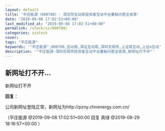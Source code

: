 ```yaml
---
layout: default
title: '平庄能源（000780）- 深交所互动易投资者互动平台董秘问答全收录'
date: "2019-09-08 17:02:51+00:00"
last_modified_at: "2019-09-08 17:02:51+00:00"
permalink: /stock/sz/000780/
categories: szstock
cover: 
tags: "平庄能源"
keywords: '"平庄能源",000780,互动易,深证互动易,深圳交易所,上证易互动,上证e互动'
description: '"平庄能源-深圳交易所投资者互动平台董秘问答全收录,新网址打不开"'
---
```


## 新网址打不开...

新网址打不开

**回复**：

公司新网址登陆正常，新网址为http://pzny.chnenergy.com.cn/ 

（平庄能源  @2019-09-08 17:02:51+00:00 回复 真绿  @2019-08-29 18:16:57+00:00 ）

